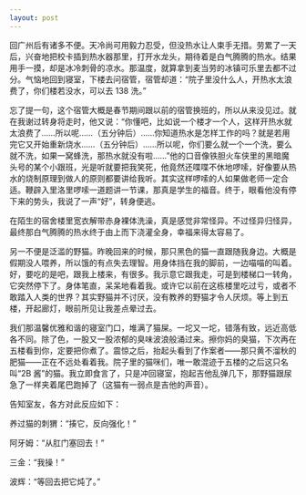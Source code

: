 ```yaml
---
layout: post
---
```


回广州后有诸多不便。天冷尚可用毅力忍受，但没热水让人束手无措。劳累了一天后，兴奋地把校卡插到热水器那里，打开水龙头，期待着是白气腾腾的热水。结果用手一摸，却是冰冷刺骨的凉水。那温度，就算拿到麦当劳的冰镇可乐里去都不过分。气恼地回到寝室，下楼去问宿管，宿管却道：“院子里没什么人，开热水太浪费了，你们楼若没水，可以去 138 洗。”

忘了提一句，这个宿管大概是春节期间跟以前的宿管换班的，所以从来没见过。就在我谢过转身将走时，他又说：“你懂吧，比如说一个楼才一个人，这样开热水就太浪费了……所以呢……（五分钟后）……你知道热水是怎样工作的吗？就是若用完它又开始重新烧水……（五分钟后）……所以呢，你们要么就一个一个洗，要么就不洗，如果一窝蜂洗，那热水就没有啦……”他的口音像铁胆火车侠里的黑暗魔头号的某个小跟班，光是听就要把我笑死，他竟然还喋喋不休地啰嗦，好像要从热水的烧制原理到做人的原则都要讲给我听。其实这样啰嗦的人如果做老师一定合适。鞭辟入里洛里啰嗦一道题讲一节课，那真是学生的福音。终于，眼看他没有停下来的势头，我说了一声“好”，转身便逃。

在陌生的宿舍楼里宽衣解带赤身裸体洗澡，真是感觉非常怪异。不过怪异归怪异，最终那白气腾腾的热水终于由上而下浇灌全身，幸福来得太容易了。

另一不便是泛滥的野猫。昨晚回来的时候，那只黑色的猫一直跟随我身边。大概是假期没人喂养，所以饿的有点失去理智。用身体挡在我的脚前，一边喵喵的叫着。好，要吃的是吧，跟我上楼来，有很多。我示意它跟我走，可是到楼梯口一转角，它突然停下了。身体笔直，呆呆地看着我。或许它以前在这栋楼里吃过亏，或者不敢踏入人类的世界？其实野猫并不讨厌，没有教养的野猫才令人厌烦。等上到五楼，开起廊灯，眼前所见让我差点晕过去。

我们那温馨优雅和谐的寝室门口，堆满了猫屎。一坨又一坨，错落有致，远近高低各不同。除了色，一股又一股浓郁的臭味波浪般涌过来。擦你妈的臭猫，下次再在五楼看到你，定要把你煮了。震惊之后，抬起头看到了作案者——那只黄不溜秋的肥猫——正在不远处看着我。院子里的猫咪们，唯一敢混迹于五楼的之后这只名叫“2B 酱”的猫。我立即食言了，只是冲回寝室，抱起吉他乱弹几下，那野猫跟尿急了一样夹着尾巴跑掉了（这猫有一弱点是吉他的声音）。

告知室友，各方对此反应如下：

养过猫的刺猬：“揍它，反向强化！”

阿牙姆：“从肛门塞回去！”

三金：“我操！”

波辉：“等回去把它炖了。”
